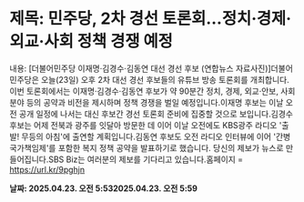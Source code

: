 # **제목: 민주당, 2차 경선 토론회…정치·경제·외교·사회 정책 경쟁 예정**

  내용: [더불어민주당 이재명·김경수·김동연 대선 경선 후보 (연합뉴스 자료사진)]더불어민주당은 오늘(23일) 오후 2차 대선 경선 후보들의 유튜브 방송 토론회를 개최합니다.이번 토론회에서는 이재명·김경수·김동연 후보가 약 90분간 정치, 경제, 외교·안보, 사회 분야 등의 공약과 비전을 제시하며 정책 경쟁을 벌일 예정입니다.이재명 후보는 이날 오전 공개 일정에 나서는 대신 후보간 경선 토론회 준비에 집중할 것으로 보입니다.김경수 후보는 어제 전북과 광주를 잇달아 방문한 데 이어 이날 오전에도 KBS광주 라디오 '출발! 무등의 아침'에 출연할 계획입니다.김동연 후보도 오전 라디오 인터뷰에 이어 '간병국가책임제'를 포함한 복지 정책 공약을 발표하기로 했습니다. 당신의 제보가 뉴스로 만들어집니다.SBS Biz는 여러분의 제보를 기다리고 있습니다.홈페이지 = https://url.kr/9pghjn

  **날짜: 2025.04.23. 오전 5:532025.04.23. 오전 5:59**